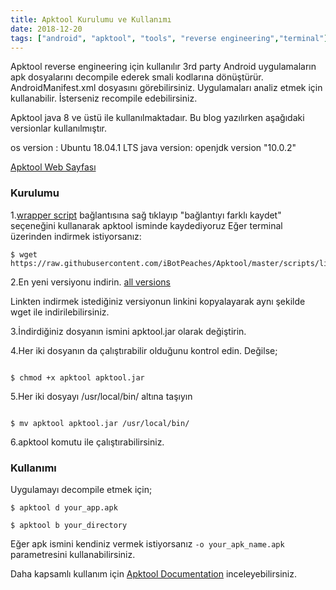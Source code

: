 ```yaml
---
title: Apktool Kurulumu ve Kullanımı
date: 2018-12-20
tags: ["android", "apktool", "tools", "reverse engineering","terminal"]
---
```


Apktool reverse engineering için kullanılır 3rd party Android uygulamaların apk dosyalarını decompile ederek smali kodlarına dönüştürür. AndroidManifest.xml dosyasını görebilirsiniz. Uygulamaları analiz etmek için kullanabilir. İsterseniz recompile edebilirsiniz.


<!--more-->

Apktool java 8 ve üstü ile kullanılmaktadaır.
Bu blog yazılırken aşağıdaki versionlar kullanılmıştır.

os version  : Ubuntu 18.04.1 LTS
java version: openjdk version "10.0.2" 

[Apktool Web Sayfası](https://ibotpeaches.github.io/Apktool/)

### Kurulumu

1.[wrapper script](https://raw.githubusercontent.com/iBotPeaches/Apktool/master/scripts/linux/apktool) bağlantısına sağ tıklayıp "bağlantıyı farklı kaydet" seçeneğini kullanarak apktool isminde kaydediyoruz
Eğer terminal üzerinden indirmek istiyorsanız:

```console
$ wget https://raw.githubusercontent.com/iBotPeaches/Apktool/master/scripts/linux/apktool

```

2.En yeni versiyonu indirin. [all versions](https://bitbucket.org/iBotPeaches/apktool/downloads/) 

Linkten indirmek istediğiniz versiyonun linkini kopyalayarak aynı şekilde wget ile indirilebilirsiniz.

3.İndirdiğiniz dosyanın ismini apktool.jar olarak değiştirin.

4.Her iki dosyanın da çalıştırabilir olduğunu kontrol edin. Değilse;

```console

$ chmod +x apktool apktool.jar

```

5.Her iki dosyayı /usr/local/bin/ altına taşıyın

```console

$ mv apktool apktool.jar /usr/local/bin/

```

6.apktool komutu ile çalıştırabilirsiniz.



### Kullanımı

Uygulamayı decompile etmek için;

```console
$ apktool d your_app.apk
```

```console
$ apktool b your_directory
```

Eğer apk ismini kendiniz vermek istiyorsanız `-o your_apk_name.apk` parametresini kullanabilirsiniz.

Daha kapsamlı kullanım için [Apktool Documentation](https://ibotpeaches.github.io/Apktool/documentation/) inceleyebilirsiniz.

